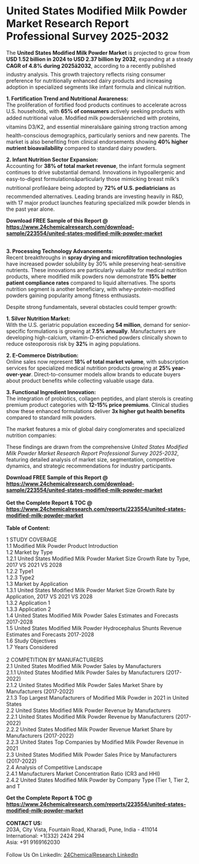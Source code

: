 <h1>United States Modified Milk Powder Market Research Report Professional Survey 2025-2032</h1><p>The <strong>United States Modified Milk Powder Market</strong> is projected to grow from <strong>USD 1.52 billion in 2024 to USD 2.37 billion by 2032</strong>, expanding at a steady <strong>CAGR of 4.8% during 2025â2032</strong>, according to a recently published industry analysis. This growth trajectory reflects rising consumer preference for nutritionally enhanced dairy products and increasing adoption in specialized segments like infant formula and clinical nutrition.</p><p><strong>1. Fortification Trend and Nutritional Awareness:</strong><br>
The proliferation of fortified food products continues to accelerate across U.S. households, with <strong>65% of consumers</strong> actively seeking products with added nutritional value. Modified milk powdersâenriched with proteins, vitamins D3/K2, and essential mineralsâare gaining strong traction among health-conscious demographics, particularly seniors and new parents. The market is also benefiting from clinical endorsements showing <strong>40% higher nutrient bioavailability</strong> compared to standard dairy powders.</p><p><strong>2. Infant Nutrition Sector Expansion:</strong><br>
Accounting for <strong>38% of total market revenue</strong>, the infant formula segment continues to drive substantial demand. Innovations in hypoallergenic and easy-to-digest formulationsâparticularly those mimicking breast milk's nutritional profileâare being adopted by <strong>72% of U.S. pediatricians</strong> as recommended alternatives. Leading brands are investing heavily in R&amp;D, with 17 major product launches featuring specialized milk powder blends in the past year alone.</p><div><b>Download FREE Sample of this Report @ 
            <a href="https://www.24chemicalresearch.com/download-sample/223554/united-states-modified-milk-powder-market">
            https://www.24chemicalresearch.com/download-sample/223554/united-states-modified-milk-powder-market</a></b></div><br><p><strong>3. Processing Technology Advancements:</strong><br>
Recent breakthroughs in <strong>spray drying and microfiltration technologies</strong> have increased powder solubility by 30% while preserving heat-sensitive nutrients. These innovations are particularly valuable for medical nutrition products, where modified milk powders now demonstrate <strong>15% better patient compliance rates</strong> compared to liquid alternatives. The sports nutrition segment is another beneficiary, with whey-protein-modified powders gaining popularity among fitness enthusiasts.</p><p>Despite strong fundamentals, several obstacles could temper growth:</p><p><strong>1. Silver Nutrition Market:</strong><br>
With the U.S. geriatric population exceeding <strong>54 million</strong>, demand for senior-specific formulations is growing at <strong>7.5% annually</strong>. Manufacturers are developing high-calcium, vitamin-D-enriched powders clinically shown to reduce osteoporosis risk by <strong>32%</strong> in aging populations.</p><p><strong>2. E-Commerce Distribution:</strong><br>
Online sales now represent <strong>18% of total market volume</strong>, with subscription services for specialized medical nutrition products growing at <strong>25% year-over-year</strong>. Direct-to-consumer models allow brands to educate buyers about product benefits while collecting valuable usage data.</p><p><strong>3. Functional Ingredient Innovation:</strong><br>
The integration of probiotics, collagen peptides, and plant sterols is creating premium product categories with <strong>12-15% price premiums</strong>. Clinical studies show these enhanced formulations deliver <strong>3x higher gut health benefits</strong> compared to standard milk powders.</p><p>The market features a mix of global dairy conglomerates and specialized nutrition companies:</p><p>These findings are drawn from the comprehensive <em>United States Modified Milk Powder Market Research Report Professional Survey 2025-2032</em>, featuring detailed analysis of market size, segmentation, competitive dynamics, and strategic recommendations for industry participants.</p><div><b>Download FREE Sample of this Report @ 
            <a href="https://www.24chemicalresearch.com/download-sample/223554/united-states-modified-milk-powder-market">
            https://www.24chemicalresearch.com/download-sample/223554/united-states-modified-milk-powder-market</a></b></div><br><div><b>Get the Complete Report & TOC @ 
            <a href="https://www.24chemicalresearch.com/reports/223554/united-states-modified-milk-powder-market">
            https://www.24chemicalresearch.com/reports/223554/united-states-modified-milk-powder-market</a></b></div><br>
            <b>Table of Content:</b><p>1 STUDY COVERAGE<br />
1.1 Modified Milk Powder Product Introduction<br />
1.2 Market by Type<br />
1.2.1 United States Modified Milk Powder Market Size Growth Rate by Type, 2017 VS 2021 VS 2028<br />
1.2.2 Type1<br />
1.2.3 Type2<br />
1.3 Market by Application<br />
1.3.1 United States Modified Milk Powder  Market Size Growth Rate by Application, 2017 VS 2021 VS 2028<br />
1.3.2 Application 1<br />
1.3.3 Application 2<br />
1.4 United States Modified Milk Powder  Sales Estimates and Forecasts 2017-2028<br />
1.5 United States Modified Milk Powder Hydrocephalus Shunts Revenue Estimates and Forecasts 2017-2028<br />
1.6 Study Objectives<br />
1.7 Years Considered<br />
<br />
2 COMPETITION BY MANUFACTURERS<br />
2.1 United States Modified Milk Powder Sales by Manufacturers<br />
2.1.1 United States Modified Milk Powder Sales by Manufacturers (2017-2022)<br />
2.1.2 United States Modified Milk Powder Sales Market Share by Manufacturers (2017-2022)<br />
2.1.3 Top Largest Manufacturers of  Modified Milk Powder in 2021 in United States<br />
2.2 United States Modified Milk Powder Revenue by Manufacturers<br />
2.2.1 United States Modified Milk Powder Revenue by Manufacturers (2017-2022)<br />
2.2.2 United States Modified Milk Powder Revenue Market Share by Manufacturers (2017-2022)<br />
2.2.3 United States Top Companies by Modified Milk Powder Revenue in 2021<br />
2.3 United States Modified Milk Powder Sales Price by Manufacturers (2017-2022)<br />
2.4 Analysis of Competitive Landscape<br />
2.4.1 Manufacturers Market Concentration Ratio (CR3 and HHI)<br />
2.4.2 United States Modified Milk Powder by Company Type (Tier 1, Tier 2, and T</p><div><b>Get the Complete Report & TOC @ 
            <a href="https://www.24chemicalresearch.com/reports/223554/united-states-modified-milk-powder-market">
            https://www.24chemicalresearch.com/reports/223554/united-states-modified-milk-powder-market</a></b></div><br><b>CONTACT US:</b><br>
            203A, City Vista, Fountain Road, Kharadi, Pune, India - 411014<br>
            International: +1(332) 2424 294<br>
            Asia: +91 9169162030 <br><br>
            Follow Us On LinkedIn: <a href="https://www.linkedin.com/company/24chemicalresearch/">24ChemicalResearch LinkedIn</a>